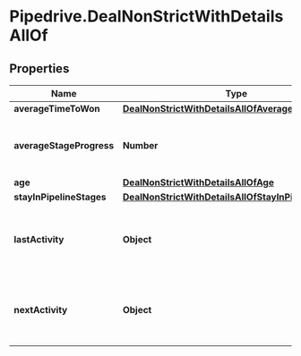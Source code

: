 # Pipedrive.DealNonStrictWithDetailsAllOf

## Properties

Name | Type | Description | Notes
------------ | ------------- | ------------- | -------------
**averageTimeToWon** | [**DealNonStrictWithDetailsAllOfAverageTimeToWon**](DealNonStrictWithDetailsAllOfAverageTimeToWon.md) |  | [optional] 
**averageStageProgress** | **Number** | The average of the deal stage progression | [optional] 
**age** | [**DealNonStrictWithDetailsAllOfAge**](DealNonStrictWithDetailsAllOfAge.md) |  | [optional] 
**stayInPipelineStages** | [**DealNonStrictWithDetailsAllOfStayInPipelineStages**](DealNonStrictWithDetailsAllOfStayInPipelineStages.md) |  | [optional] 
**lastActivity** | **Object** | The details of the last activity associated with the deal | [optional] 
**nextActivity** | **Object** | The details of the next activity associated with the deal | [optional] 


